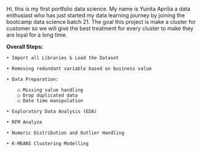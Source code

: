 Hi, this is my first portfolio data science. My name is Yunita Aprilia a data enthusiast who has just started my data learning journey by joining the bootcamp data science batch 21. The goal this project is make a cluster for customer so we will give the best treatment for every cluster to make they are loyal for a long time.

**Overall Steps:**

	• Import all Libraries & Load the Dataset
 
	• Removing redundant variable based on business value
 
	• Data Preparation:
 
		○ Missing value handling
		○ Drop duplicated data
		○ Date time manipulation
  
	• Exploratory Data Analysis (EDA)
 
	• RFM Analyze
 
	• Numeric Distribution and Outlier Handling
 
	• K-MEANS Clustering Modelling
